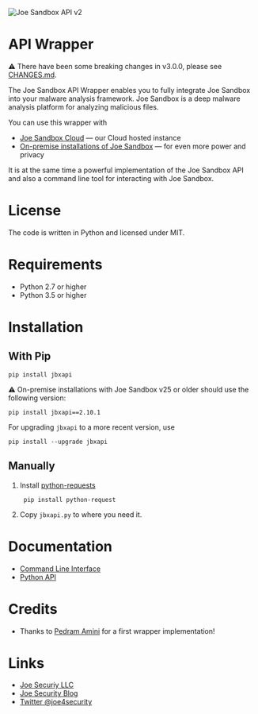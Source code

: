 ![Joe Sandbox API v2](img/logo.png)

# API Wrapper

:warning: There have been some breaking changes in v3.0.0, please see [CHANGES.md](CHANGES.md).

The Joe Sandbox API Wrapper enables you to fully integrate Joe Sandbox into your malware analysis framework. Joe Sandbox is a deep malware analysis platform for analyzing malicious files.

You can use this wrapper with

 * [Joe Sandbox Cloud](https://www.joesecurity.org/joe-sandbox-cloud) — our Cloud hosted instance
 * [On-premise installations of Joe Sandbox](https://www.joesecurity.org/joe-security-products#on-premise) — for even more power and privacy

It is at the same time a powerful implementation of the Joe Sandbox API and also a command line tool for interacting with Joe Sandbox.

# License

The code is written in Python and licensed under MIT.

# Requirements

* Python 2.7 or higher
* Python 3.5 or higher

# Installation

## With Pip

    pip install jbxapi

:warning: On-premise installations with Joe Sandbox v25 or older should use the following version:

    pip install jbxapi==2.10.1

For upgrading `jbxapi` to a more recent version, use

    pip install --upgrade jbxapi

## Manually

1. Install [python-requests](http://docs.python-requests.org/en/latest/)

        pip install python-request

2. Copy `jbxapi.py` to where you need it.

# Documentation

* [Command Line Interface](docs/cli.md)
* [Python API](docs/api.md)

# Credits

* Thanks to [Pedram Amini](https://github.com/pedramamini) for a first wrapper implementation!

# Links

* [Joe Securiy LLC](https://www.joesecurity.org)
* [Joe Security Blog](https://blog.joesecurity.org)
* [Twitter @joe4security](https://twitter.com/joe4security)

